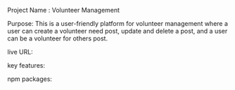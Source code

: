 Project Name : Volunteer Management

Purpose: This is a user-friendly platform for volunteer management where a user can create a volunteer need post, update and delete a post, and a user can be a volunteer for others post.

live URL:

key features:

npm packages:
